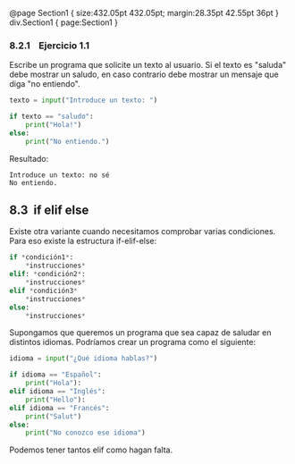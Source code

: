    @page Section1 { size:432.05pt 432.05pt; margin:28.35pt 42.55pt 36pt } div.Section1 { page:Section1 }

### 8.2.1    Ejercicio 1.1

Escribe un programa que solicite un texto al usuario. Si el texto es "saluda" debe mostrar un saludo, en caso contrario debe mostrar un mensaje que diga "no entiendo".

```Python
texto = input("Introduce un texto: ")

if texto == "saludo":
    print("Hola!")
else:
    print("No entiendo.")
```

Resultado:

```console
Introduce un texto: no sé
No entiendo.
```

8.3  if elif else
-----------------

Existe otra variante cuando necesitamos comprobar varias condiciones. Para eso existe la estructura if-elif-else:

```Python
if *condición1*:
    *instrucciones*
elif: *condición2*:
    *instrucciones*
elif *condición3*
    *instrucciones*
else:
    *instrucciones*
```

Supongamos que queremos un programa que sea capaz de saludar en distintos idiomas. Podríamos crear un programa como el siguiente:

```Python
idioma = input("¿Qué idioma hablas?")

if idioma == "Español":
    print("Hola"):
elif idioma == "Inglés":
    print("Hello"):
elif idioma == "Francés":
    print("Salut")
else:
    print("No conozco ese idioma")
```

Podemos tener tantos elif como hagan falta.